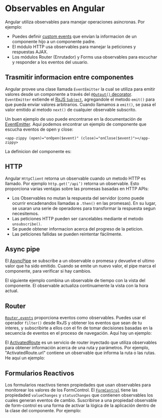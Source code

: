 # Observables en Angular

Angular utiliza observables para manejar operaciones asincronas. Por ejemplo:

- Puedes definir [custom events](guide/event-binding#custom-events-with-eventemitter) que envían la informacion de un componente hijo a un componente padre.
- El módulo HTTP usa observables para manejar la peticiones y respuestas AJAX.
- Los módulos Router (Enrutador) y Forms usa observables para escuchar y responder a los eventos del usuario.

## Trasmitir informacion entre componentes

Angular provee una clase llamada `EventEmitter` la cual se utiliza para emitir valores desde un componente a través del [`@Output()` decorator](guide/inputs-outputs#how-to-use-output).
`EventEmitter` extiende el [RxJS `Subject`](https://rxjs.dev/api/index/class/Subject), agregandole el metodo `emit()` para que pueda enviar valores arbitrarios.
Cuando llamamos a `emit()`, se pasa el valor emitido al metodo `next()` de cualquier observable subscrito.

Un buen ejemplo de uso puede encontrarse en la documentación de [EventEmitter](api/core/EventEmitter). Aqui podemos encontrar un ejemplo de componente que escucha eventos de open y close:

`<app-zippy (open)="onOpen($event)" (close)="onClose($event)"></app-zippy>`

La definicion del componente es:

<code-example path="observables-in-angular/src/main.ts" header="EventEmitter" region="eventemitter"></code-example>

## HTTP

Angular `HttpClient` retorna un observable cuando un metodo HTTP es llamado. Por ejemplo `http.get(‘/api’)` retorna un observable. Esto proporciona varias ventajas sobre las promesas basadas en HTTP APIs:

- Los Observables no mutan la respuesta del servidor (como puede ocurrir encadenandos llamadas a `.then()` en las promesas). En su lugar, se usaran una serie de operadores para transformar la respuesta segun necesitemos.
- Las peticiones HTTP pueden ser cancelables mediante el metodo `unsubscribe()`.
- Se puede obtener informacion acerca del progreso de la peticion.
- Las peticiones fallidas se pueden reintentar fácilmente.

## Async pipe

El [AsyncPipe](api/common/AsyncPipe) se subscribe a un observable o promesa y devuelve el ultimo valor que ha sido emitido. Cuando se emite un nuevo valor, el pipe marca el componente, para verificar si hay cambios.

El siguiente ejemplo combina un observable de tiempo con la vista del componente. El observable actualiza continuamente la vista con la hora actual.

<code-example path="observables-in-angular/src/main.ts" header="Using async pipe" region="pipe"></code-example>

## Router

[`Router.events`](api/router/Router#events) proporciona eventos como observables. Puedes usar el operador `filter()` desde RxJS y obtener los eventos que sean de tu interes, y subscribirte a ellos con el fin de tomar decisiones basadas en la secuencia de eventos en el proceso de navegación. Aquí hay un ejemplo:

<code-example path="observables-in-angular/src/main.ts" header="Router events" region="router"></code-example>

El [ActivatedRoute](api/router/ActivatedRoute) es un servicio de router inyectado que utiliza observables para obtener información acerca de una ruta y parámetros. Por ejemplo, "ActivatedRoute.url" contiene un observable que informa la ruta o las rutas. He aquí un ejemplo:

<code-example path="observables-in-angular/src/main.ts" header="ActivatedRoute" region="activated_route"></code-example>

## Formularios Reactivos

Los formularios reactivos tienen propiedades que usan observables para monitorear los valores de los FormControl. El [`FormControl`](api/forms/FormControl) tiene las propiedaded `valueChanges` y `statusChanges` que contienen observables los cuales generan eventos de cambio. Suscribirse a una propiedad observable de form-control es una forma de activar la lógica de la aplicación dentro de la clase del componente. Por ejemplo:

<code-example path="observables-in-angular/src/main.ts" header="Reactive forms" region="forms"></code-example>
